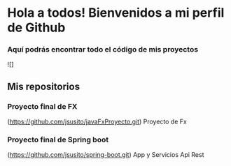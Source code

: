 # Hola a todos! Bienvenidos a mi perfil de Github

### Aquí podrás encontrar todo el código de mis proyectos

![]

## Mis repositorios

### Proyecto final de FX 
(https://github.com/jsusito/javaFxProyecto.git) Proyecto de Fx

### Proyecto final de Spring boot 
(https://github.com/jsusito/spring-boot.git) App y Servicios Api Rest
